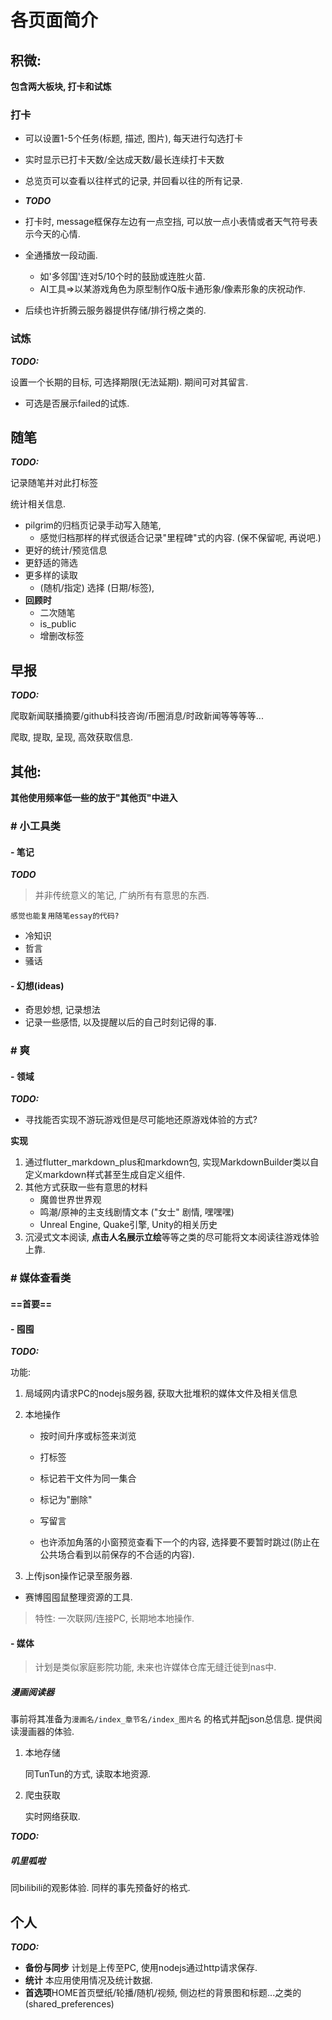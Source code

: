 # 各页面简介

## 积微:

**包含两大板块, 打卡和试炼**

### 打卡

- 可以设置1-5个任务(标题, 描述, 图片), 每天进行勾选打卡
- 实时显示已打卡天数/全达成天数/最长连续打卡天数
- 总览页可以查看以往样式的记录, 并回看以往的所有记录.

- ***TODO***
- 打卡时, message框保存左边有一点空挡, 可以放一点小表情或者天气符号表示今天的心情.
- 全通播放一段动画.
  - 如'多邻国'连对5/10个时的鼓励或连胜火苗.
  - AI工具=>以某游戏角色为原型制作Q版卡通形象/像素形象的庆祝动作.
- 后续也许折腾云服务器提供存储/排行榜之类的.

### 试炼

***TODO:***

设置一个长期的目标, 可选择期限(无法延期). 期间可对其留言.

- 可选是否展示failed的试炼.

## 随笔

***TODO:***

记录随笔并对此打标签

统计相关信息. 

- pilgrim的归档页记录手动写入随笔, 
  - 感觉归档那样的样式很适合记录"里程碑"式的内容. (保不保留呢, 再说吧.)
- 更好的统计/预览信息
- 更舒适的筛选
- 更多样的读取
  - (随机/指定) 选择 (日期/标签),
- **回顾时**
  - 二次随笔
  - is_public
  - 增删改标签

## 早报

***TODO:***

爬取新闻联播摘要/github科技咨询/币圈消息/时政新闻等等等等...

爬取, 提取, 呈现, 高效获取信息.

## 其他:

**其他使用频率低一些的放于"其他页"中进入**

### # 小工具类

#### - 笔记

***TODO***

> 并非传统意义的笔记, 广纳所有有意思的东西.

`感觉也能复用随笔essay的代码?`

- 冷知识
- 哲言
- 骚话

#### - 幻想(ideas)

- 奇思妙想, 记录想法
- 记录一些感悟, 以及提醒以后的自己时刻记得的事.

### # 爽

#### - 领域

***TODO:***

- 寻找能否实现不游玩游戏但是尽可能地还原游戏体验的方式?

**实现**

1. 通过flutter_markdown_plus和markdown包, 实现MarkdownBuilder类以自定义markdown样式甚至生成自定义组件.
2. 其他方式获取一些有意思的材料
   - 魔兽世界世界观
   - 鸣潮/原神的主支线剧情文本  ("女士" 剧情, 嘿嘿嘿)
   - Unreal Engine, Quake引擎, Unity的相关历史
3. 沉浸式文本阅读, **点击人名展示立绘**等等之类的尽可能将文本阅读往游戏体验上靠.



### # 媒体查看类

#### ==首要==

#### - 囤囤

***TODO:***

功能:

1. 局域网内请求PC的nodejs服务器, 获取大批堆积的媒体文件及相关信息

2. 本地操作

   - 按时间升序或标签来浏览

   - 打标签
   - 标记若干文件为同一集合
   - 标记为"删除"
   - 写留言
   - 也许添加角落的小窗预览查看下一个的内容, 选择要不要暂时跳过(防止在公共场合看到以前保存的不合适的内容).

3. 上传json操作记录至服务器.

- 赛博囤囤鼠整理资源的工具.

> 特性: 一次联网/连接PC, 长期地本地操作.

#### - 媒体

> 计划是类似家庭影院功能, 未来也许媒体仓库无缝迁徙到nas中.

##### 漫画阅读器

事前将其准备为`漫画名/index_章节名/index_图片名` 的格式并配json总信息. 提供阅读漫画器的体验.

1. 本地存储

   同TunTun的方式, 读取本地资源.

2. 爬虫获取

   实时网络获取.

***TODO:***

##### 叽里呱啦

同bilibili的观影体验. 同样的事先预备好的格式.

## 个人

***TODO:***

- **备份与同步** 计划是上传至PC, 使用nodejs通过http请求保存.
- **统计** 本应用使用情况及统计数据.
- **首选项**HOME首页壁纸/轮播/随机/视频, 侧边栏的背景图和标题...之类的    (shared_preferences)

